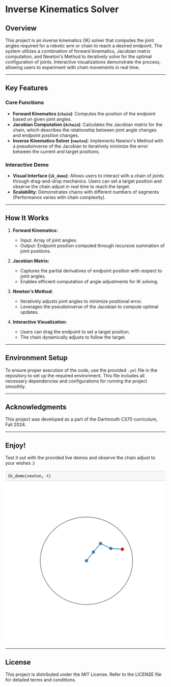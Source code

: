 # Inverse Kinematics Solver

## Overview

This project is an inverse kinematics (IK) solver that computes the joint angles required for a robotic arm or chain to reach a desired endpoint. The system utilizes a combination of forward kinematics, Jacobian matrix computation, and Newton's Method to iteratively solve for the optimal configuration of joints. Interactive visualizations demonstrate the process, allowing users to experiment with chain movements in real time.

---

## Key Features

### Core Functions

- **Forward Kinematics (****`chain`****)**: Computes the position of the endpoint based on given joint angles.
- **Jacobian Computation (****`dchain`****)**: Calculates the Jacobian matrix for the chain, which describes the relationship between joint angle changes and endpoint position changes.
- **Inverse Kinematics Solver (****`newton`****)**: Implements Newton's Method with a pseudoinverse of the Jacobian to iteratively minimize the error between the current and target positions.

### Interactive Demo

- **Visual Interface (****`ik_demo`****)**: Allows users to interact with a chain of joints through drag-and-drop mechanics. Users can set a target position and observe the chain adjust in real time to reach the target.
- **Scalability**: Demonstrates chains with different numbers of segments (Performance varies with chain complexity).

---

## How It Works

1. **Forward Kinematics:**

   - Input: Array of joint angles.
   - Output: Endpoint position computed through recursive summation of joint positions.

2. **Jacobian Matrix:**

   - Captures the partial derivatives of endpoint position with respect to joint angles.
   - Enables efficient computation of angle adjustments for IK solving.

3. **Newton's Method:**

   - Iteratively adjusts joint angles to minimize positional error.
   - Leverages the pseudoinverse of the Jacobian to compute optimal updates.

4. **Interactive Visualization:**

   - Users can drag the endpoint to set a target position.
   - The chain dynamically adjusts to follow the target.

---

## Environment Setup

To ensure proper execution of the code, use the provided `.yml` file in the repository to set up the required environment. This file includes all necessary dependencies and configurations for running the project smoothly.

---

## Acknowledgments

This project was developed as a part of the Dartmouth CS70 curriculum, Fall 2024.

---

## Enjoy!

Test it out with the provided live demos and observe the chain adjust to your wishes :)

![ik_demo_4_segment](./ik_demo_4_segment.png)

---

## License

This project is distributed under the MIT License. Refer to the LICENSE file for detailed terms and conditions.


